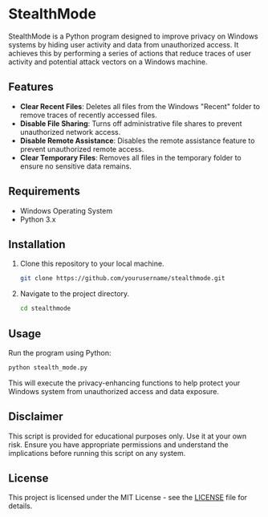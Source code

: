 # StealthMode

StealthMode is a Python program designed to improve privacy on Windows systems by hiding user activity and data from unauthorized access. It achieves this by performing a series of actions that reduce traces of user activity and potential attack vectors on a Windows machine.

## Features

- **Clear Recent Files**: Deletes all files from the Windows "Recent" folder to remove traces of recently accessed files.
- **Disable File Sharing**: Turns off administrative file shares to prevent unauthorized network access.
- **Disable Remote Assistance**: Disables the remote assistance feature to prevent unauthorized remote access.
- **Clear Temporary Files**: Removes all files in the temporary folder to ensure no sensitive data remains.

## Requirements

- Windows Operating System
- Python 3.x

## Installation

1. Clone this repository to your local machine.
   ```bash
   git clone https://github.com/yourusername/stealthmode.git
   ```
2. Navigate to the project directory.
   ```bash
   cd stealthmode
   ```

## Usage

Run the program using Python:

```bash
python stealth_mode.py
```

This will execute the privacy-enhancing functions to help protect your Windows system from unauthorized access and data exposure.

## Disclaimer

This script is provided for educational purposes only. Use it at your own risk. Ensure you have appropriate permissions and understand the implications before running this script on any system.

## License

This project is licensed under the MIT License - see the [LICENSE](LICENSE) file for details.